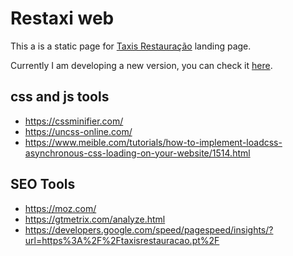 # Restaxi web

This a is a static page for [Taxis Restauração](https://cyrillbrito.github.io/restaxi-web-old) landing page.

Currently I am developing a new version, you can check it [here](https://github.com/cyrillbrito/restaxi-web).

## css and js tools

* https://cssminifier.com/
* https://uncss-online.com/
* https://www.meible.com/tutorials/how-to-implement-loadcss-asynchronous-css-loading-on-your-website/1514.html

## SEO Tools

* https://moz.com/
* https://gtmetrix.com/analyze.html
* https://developers.google.com/speed/pagespeed/insights/?url=https%3A%2F%2Ftaxisrestauracao.pt%2F
